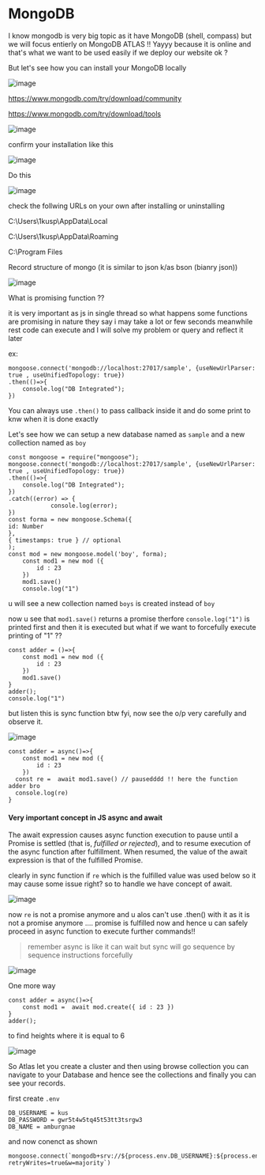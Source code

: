 # MongoDB

I know mongodb is very big topic as it have MongoDB (shell, compass) but we will focus entierly on MongoDB ATLAS !! Yayyy because it is online and that's what 
we want to be used easily if we deploy our website ok ?

But let's see how you can install your MongoDB locally 

![image](https://user-images.githubusercontent.com/63403330/182085477-ee974451-c805-4603-9ce8-2e422ef5ffb1.png)

https://www.mongodb.com/try/download/community

https://www.mongodb.com/try/download/tools



![image](https://user-images.githubusercontent.com/63403330/182086368-2234783c-c0d7-4b16-bd95-feee57ce2175.png)


confirm your installation like this 

![image](https://user-images.githubusercontent.com/63403330/182086762-72eed64f-3202-4089-afb2-5ca5038f0e8c.png)

Do this 


![image](https://user-images.githubusercontent.com/63403330/182086877-4df20d23-7cbc-404e-85d5-9f33651bf6b0.png)


check the follwing URLs on your own after installing or uninstalling 

C:\Users\1kusp\AppData\Local

C:\Users\1kusp\AppData\Roaming

C:\Program Files

Record structure of mongo (it is similar to json k/as bson (bianry json))

![image](https://user-images.githubusercontent.com/63403330/182087245-7bc3c646-f269-40b0-9283-129fe96fb159.png)

What is promising function ??

it is very important as js in single thread so what happens some functions are promising in nature they say i may take a lot or few seconds meanwhile rest code can execute and I will solve my problem or query and reflect it later

ex: 
```
mongoose.connect('mongodb://localhost:27017/sample', {useNewUrlParser: true , useUnifiedTopology: true})
.then(()=>{
    console.log("DB Integrated");
})
```

You can always use  ```.then()``` to pass callback inside it and do some print to knw when it is done exactly 

Let's see how we can setup a new database named as ```sample``` and a new collection named as ```boy```

```
const mongoose = require("mongoose");
mongoose.connect('mongodb://localhost:27017/sample', {useNewUrlParser: true , useUnifiedTopology: true})
.then(()=>{
    console.log("DB Integrated");
})
.catch((error) => {
            console.log(error);
})
const forma = new mongoose.Schema({ 
id: Number
},
{ timestamps: true } // optional 
);
const mod = new mongoose.model('boy', forma); 
    const mod1 = new mod ({
        id : 23 
    })
    mod1.save()
    console.log("1")
```

u will see a new collection named ```boys``` is created instead of ```boy```

now u see that ```mod1.save()``` returns a promise therfore ```console.log("1")``` is printed first and then it is executed but what if we want to forcefully execute printing of "1" ??

```
const adder = ()=>{
    const mod1 = new mod ({
        id : 23 
    })
    mod1.save()
}
adder();
console.log("1")
```

but listen this is sync function btw fyi, now see the o/p very carefully and observe it.

![image](https://user-images.githubusercontent.com/63403330/182104861-93b53587-f0e9-4816-8a62-25f5f486fd70.png)

```
const adder = async()=>{
    const mod1 = new mod ({
        id : 23 
    })
  const re =  await mod1.save() // pausedddd !! here the function adder bro 
  console.log(re)
}
```

#### Very important concept in JS async and await 

The await expression causes async function execution to pause until a Promise is settled (that is, _fulfilled or rejected_), and to resume execution of the async function after fulfillment. When resumed, the value of the await expression is that of the fulfilled Promise.


clearly in sync function if ```re``` which is the fulfilled value was used below so it may cause some issue right? so to handle we have concept of await.

![image](https://user-images.githubusercontent.com/63403330/182106459-026293ed-d360-419b-83a4-00cd394befd6.png)

now ```re``` is not a promise anymore and u alos can't use .then() with it as it is not a promise anymore .... promise is fulfilled now and hence u can safely proceed in async function to execute further commands!!

> remember async is like it can wait but sync will go sequence by sequence instructions forcefully 

![image](https://user-images.githubusercontent.com/63403330/182111322-6d4d768a-1d48-4090-8fa9-7cb16d67c3b6.png)

One more way 

```
const adder = async()=>{
    const mod1 =  await mod.create({ id : 23 })
}
adder();
```

to find heights where it is equal to 6

![image](https://user-images.githubusercontent.com/63403330/182112704-ddb13d74-8271-4c30-9af5-cb332cbe9de4.png)


So Atlas let you create a cluster and then using browse collection you can navigate to your Database and hence see the collections and finally you can see your records.

first create ```.env```

```
DB_USERNAME = kus
DB_PASSWORD = gwr5t4w5tq45t53tt3tsrgw3
DB_NAME = amburgnae
```

and now conenct as shown 

```
mongoose.connect(`mongodb+srv://${process.env.DB_USERNAME}:${process.env.DB_PASSWORD}@cluster0.a7rq8.mongodb.net/${process.env.DB_NAME}?retryWrites=true&w=majority`)
```


